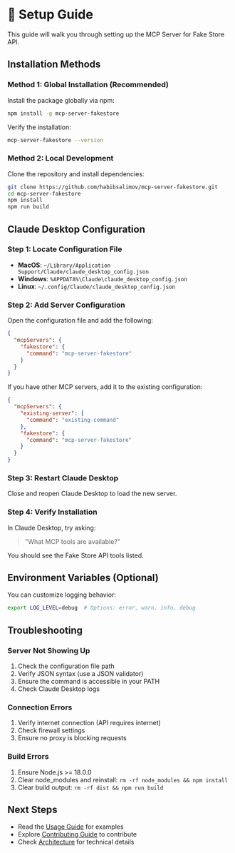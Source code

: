 # 🚀 Setup Guide

This guide will walk you through setting up the MCP Server for Fake Store API.

## Installation Methods

### Method 1: Global Installation (Recommended)

Install the package globally via npm:

```bash
npm install -g mcp-server-fakestore
```

Verify the installation:

```bash
mcp-server-fakestore --version
```

### Method 2: Local Development

Clone the repository and install dependencies:

```bash
git clone https://github.com/habibsalimov/mcp-server-fakestore.git
cd mcp-server-fakestore
npm install
npm run build
```

## Claude Desktop Configuration

### Step 1: Locate Configuration File

- **MacOS**: `~/Library/Application Support/Claude/claude_desktop_config.json`
- **Windows**: `%APPDATA%\Claude\claude_desktop_config.json`
- **Linux**: `~/.config/Claude/claude_desktop_config.json`

### Step 2: Add Server Configuration

Open the configuration file and add the following:

```json
{
  "mcpServers": {
    "fakestore": {
      "command": "mcp-server-fakestore"
    }
  }
}
```

If you have other MCP servers, add it to the existing configuration:

```json
{
  "mcpServers": {
    "existing-server": {
      "command": "existing-command"
    },
    "fakestore": {
      "command": "mcp-server-fakestore"
    }
  }
}
```

### Step 3: Restart Claude Desktop

Close and reopen Claude Desktop to load the new server.

### Step 4: Verify Installation

In Claude Desktop, try asking:

> "What MCP tools are available?"

You should see the Fake Store API tools listed.

## Environment Variables (Optional)

You can customize logging behavior:

```bash
export LOG_LEVEL=debug  # Options: error, warn, info, debug
```

## Troubleshooting

### Server Not Showing Up

1. Check the configuration file path
2. Verify JSON syntax (use a JSON validator)
3. Ensure the command is accessible in your PATH
4. Check Claude Desktop logs

### Connection Errors

1. Verify internet connection (API requires internet)
2. Check firewall settings
3. Ensure no proxy is blocking requests

### Build Errors

1. Ensure Node.js >= 18.0.0
2. Clear node_modules and reinstall: `rm -rf node_modules && npm install`
3. Clear build output: `rm -rf dist && npm run build`

## Next Steps

- Read the [Usage Guide](USAGE.md) for examples
- Explore [Contributing Guide](CONTRIBUTING.md) to contribute
- Check [Architecture](ARCHITECTURE.md) for technical details

